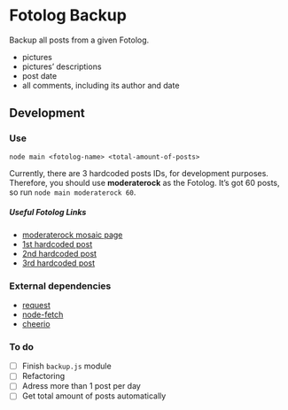 # Fotolog Backup

Backup all posts from a given Fotolog.

- pictures
- pictures’ descriptions
- post date
- all comments, including its author and date


## Development

### Use

`node main <fotolog-name> <total-amount-of-posts>`

Currently, there are 3 hardcoded posts IDs, for development purposes. Therefore, you should use **moderaterock** as the Fotolog. It’s got 60 posts, so run `node main moderaterock 60`.

##### Useful Fotolog Links

- [moderaterock mosaic page](http://www.fotolog.com/moderaterock/mosaic/)
- [1st hardcoded post](http://www.fotolog.com/moderaterock/14182234/)
- [2nd hardcoded post](http://www.fotolog.com/moderaterock/10611508/)
- [3rd hardcoded post](http://www.fotolog.com/moderaterock/10239857/)

### External dependencies

- [request](https://www.npmjs.com/package/request)
- [node-fetch](https://www.npmjs.com/package/node-fetch)
- [cheerio](https://github.com/cheeriojs/cheerio)

### To do

- [ ] Finish `backup.js` module
- [ ] Refactoring
- [ ] Adress more than 1 post per day
- [ ] Get total amount of posts automatically
